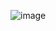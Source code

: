 ![image](https://user-images.githubusercontent.com/11422365/147926775-39dacab8-7808-4898-b21b-53f889ef765b.png)
